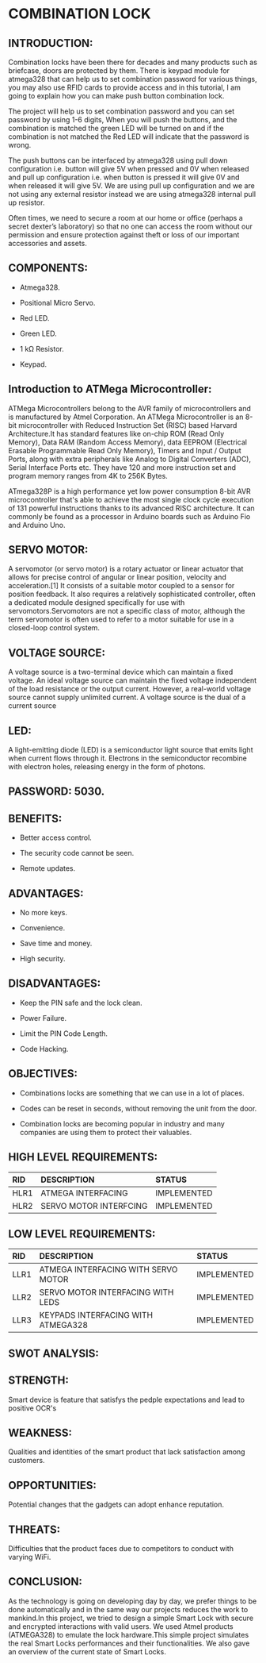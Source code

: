 # **COMBINATION LOCK**

## INTRODUCTION:

Combination locks have been there for decades and many products such as briefcase, doors are protected by them. There is keypad module for atmega328 that can help us to set combination password for various things, you may also use RFID cards to provide access and in this tutorial, I am going to explain how you can make push button combination lock.

The project will help us to set combination password and you can set password by using 1-6 digits, When you will push the buttons, and the combination is matched the green LED will be turned on and if the combination is not matched the Red LED will indicate that the password is wrong.

The push buttons can be interfaced by atmega328 using pull down configuration i.e. button will give 5V when pressed and 0V when released and pull up configuration i.e. when button is pressed it will give 0V and when released it will give 5V. We are using pull up configuration and we are not using any external resistor instead we are using atmega328 internal pull up resistor.

Often times, we need to secure a room at our home or office (perhaps a secret dexter’s laboratory) so that no one can access the room without our permission and ensure protection against theft or loss of our important accessories and assets.


## COMPONENTS:

* Atmega328.

* Positional Micro Servo.

* Red LED.

* Green LED.

* 1 kΩ Resistor.

* Keypad.


## Introduction to ATMega Microcontroller:

ATMega Microcontrollers belong to the AVR family of microcontrollers and is manufactured by Atmel Corporation. An ATMega Microcontroller is an 8-bit microcontroller with Reduced Instruction Set (RISC) based Harvard Architecture.It has standard features like on-chip ROM (Read Only Memory), Data RAM (Random Access Memory), data EEPROM (Electrical Erasable Programmable Read Only Memory), Timers and Input / Output Ports, along with extra peripherals like Analog to Digital Converters (ADC), Serial Interface Ports etc. They have 120 and more instruction set and program memory ranges from 4K to 256K Bytes.

ATmega328P is a high performance yet low power consumption 8-bit AVR microcontroller that's able to achieve the most single clock cycle execution of 131 powerful instructions thanks to its advanced RISC architecture. It can commonly be found as a processor in Arduino boards such as Arduino Fio and Arduino Uno.


## SERVO MOTOR:

A servomotor (or servo motor) is a rotary actuator or linear actuator that allows for precise control of angular or linear position, velocity and acceleration.[1] It consists of a suitable motor coupled to a sensor for position feedback. It also requires a relatively sophisticated controller, often a dedicated module designed specifically for use with servomotors.Servomotors are not a specific class of motor, although the term servomotor is often used to refer to a motor suitable for use in a closed-loop control system.


## VOLTAGE SOURCE:

A voltage source is a two-terminal device which can maintain a fixed voltage. An ideal voltage source can maintain the fixed voltage independent of the load resistance or the output current. However, a real-world voltage source cannot supply unlimited current. A voltage source is the dual of a current source


## LED:

A light-emitting diode (LED) is a semiconductor light source that emits light when current flows through it. Electrons in the semiconductor recombine with electron holes, releasing energy in the form of photons.


## PASSWORD: 5030.

## BENEFITS:

* Better access control.

* The security code cannot be seen.

* Remote updates.


## ADVANTAGES:

* No more keys.

* Convenience.

* Save time and money.

* High security.


## DISADVANTAGES:

* Keep the PIN safe and the lock clean.

* Power Failure.

* Limit the PIN Code Length.

* Code Hacking. 


## OBJECTIVES:

* Combinations locks are something that we can use in a lot of places.

* Codes can be reset in seconds, without removing the unit from the door.

* Combination locks are becoming popular in industry and many companies are using them to protect their valuables. 


## HIGH LEVEL REQUIREMENTS:

|RID|DESCRIPTION|STATUS|
|:--|:----------|:-----|
|HLR1|ATMEGA INTERFACING|IMPLEMENTED|
|HLR2|SERVO MOTOR INTERFCING|IMPLEMENTED|

## LOW LEVEL REQUIREMENTS:

|RID|DESCRIPTION|STATUS|
|:--|:----------|:-----|
|LLR1|ATMEGA INTERFACING WITH SERVO MOTOR|IMPLEMENTED|
|LLR2|SERVO MOTOR INTERFACING WITH LEDS|IMPLEMENTED|
|LLR3|KEYPADS INTERFACING WITH ATMEGA328|IMPLEMENTED|


## SWOT ANALYSIS:

## STRENGTH:

Smart device is feature that satisfys the pedple expectations and lead to positive OCR's

## WEAKNESS:

Qualities and identities of the smart product that lack satisfaction among customers.

## OPPORTUNITIES:

Potential changes that the gadgets can adopt enhance reputation.

## THREATS:

Difficulties that the product faces due to competitors to conduct with varying WiFi.


## CONCLUSION:

As the technology is going on developing day by day, we prefer things to be done automatically and in the same way our projects reduces the work to mankind.In this project, we tried to design a simple Smart Lock with secure and encrypted interactions with valid users. We used Atmel products (ATMEGA328) to emulate the lock hardware.This simple project simulates the real Smart Locks performances and their functionalities. We also gave an overview of the current state of Smart Locks.
















